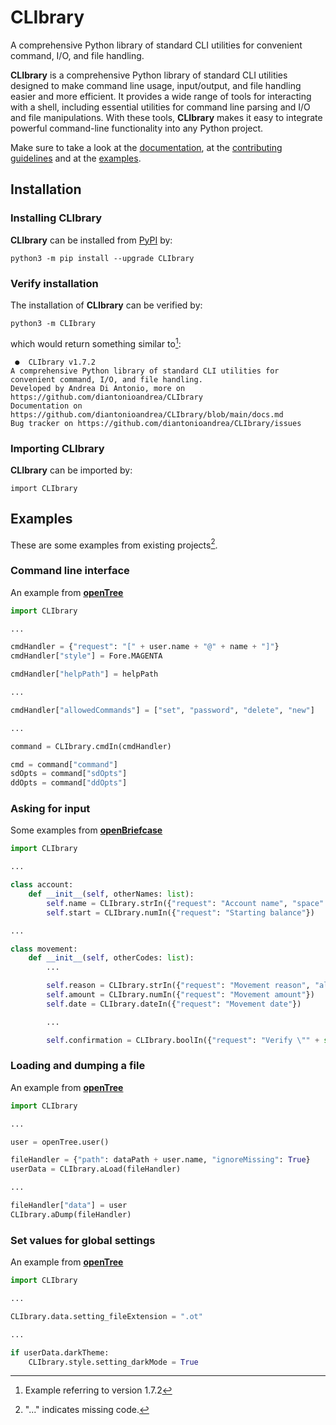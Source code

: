 # CLIbrary

A comprehensive Python library of standard CLI utilities for convenient command, I/O, and file handling.  

**CLIbrary** is a comprehensive Python library of standard CLI utilities designed to make command line usage, input/output, and file handling easier and more efficient. It provides a wide range of tools for interacting with a shell, including essential utilities for command line parsing and I/O and file manipulations. With these tools, **CLIbrary** makes it easy to integrate powerful command-line functionality into any Python project.  

Make sure to take a look at the [documentation](https://github.com/diantonioandrea/CLIbrary/blob/main/docs/docs.md), at the [contributing guidelines](https://github.com/diantonioandrea/CLIbrary/blob/main/.github/CONTRIBUTING.md) and at the [examples](#examples).

## Installation

### Installing CLIbrary

**CLIbrary** can be installed from [PyPI](https://pypi.org) by:

	python3 -m pip install --upgrade CLIbrary

### Verify installation

The installation of **CLIbrary** can be verified by:

	python3 -m CLIbrary

which would return something similar to[^1]:

	 ●  CLIbrary v1.7.2 
	A comprehensive Python library of standard CLI utilities for convenient command, I/O, and file handling.
	Developed by Andrea Di Antonio, more on https://github.com/diantonioandrea/CLIbrary
	Documentation on https://github.com/diantonioandrea/CLIbrary/blob/main/docs.md
	Bug tracker on https://github.com/diantonioandrea/CLIbrary/issues

[^1]: Example referring to version 1.7.2

### Importing CLIbrary

**CLIbrary** can be imported by:

	import CLIbrary

## Examples

These are some examples from existing projects[^2].

### Command line interface

An example from [**openTree**](https://github.com/diantonioandrea/openTree)

``` python
import CLIbrary

...

cmdHandler = {"request": "[" + user.name + "@" + name + "]"}
cmdHandler["style"] = Fore.MAGENTA

cmdHandler["helpPath"] = helpPath

...

cmdHandler["allowedCommands"] = ["set", "password", "delete", "new"]

...

command = CLIbrary.cmdIn(cmdHandler)

cmd = command["command"]
sdOpts = command["sdOpts"]
ddOpts = command["ddOpts"]
```

[^2]: "..." indicates missing code.

### Asking for input

Some examples from [**openBriefcase**](https://github.com/diantonioandrea/openBriefcase)

```python
import CLIbrary

...

class account:
	def __init__(self, otherNames: list):
		self.name = CLIbrary.strIn({"request": "Account name", "space": False, "blockedAnswers": otherNames})
		self.start = CLIbrary.numIn({"request": "Starting balance"})

...

class movement:
	def __init__(self, otherCodes: list):
		...

		self.reason = CLIbrary.strIn({"request": "Movement reason", "allowedChars": ["-", "'", ".", ",", ":"]})
		self.amount = CLIbrary.numIn({"request": "Movement amount"})
		self.date = CLIbrary.dateIn({"request": "Movement date"})

		...

		self.confirmation = CLIbrary.boolIn({"request": "Verify \"" + str(self) + "\""})
```

### Loading and dumping a file

An example from [**openTree**](https://github.com/diantonioandrea/openTree)

``` python
import CLIbrary

...

user = openTree.user()

fileHandler = {"path": dataPath + user.name, "ignoreMissing": True}
userData = CLIbrary.aLoad(fileHandler)

...

fileHandler["data"] = user
CLIbrary.aDump(fileHandler)
```

### Set values for global settings

An example from [**openTree**](https://github.com/diantonioandrea/openTree)

``` python
import CLIbrary

...

CLIbrary.data.setting_fileExtension = ".ot"

...

if userData.darkTheme:
	CLIbrary.style.setting_darkMode = True
```
